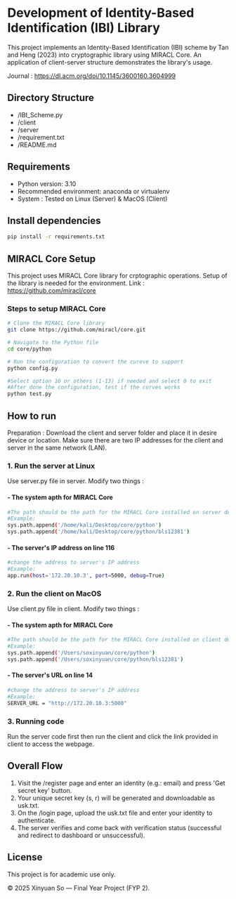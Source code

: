 # Development of Identity-Based Identification (IBI) Library
This project implements an Identity-Based Identification (IBI) scheme by Tan and Heng (2023) into cryptographic library using MIRACL Core. An application of client-server structure demonstrates the library's usage. 

Journal : https://dl.acm.org/doi/10.1145/3600160.3604999 

## Directory Structure
- /IBI_Scheme.py
- /client
- /server
- /requirement.txt     
- /README.md


## Requirements
- Python version: 3.10
- Recommended environment: anaconda or virtualenv
- System : Tested on Linux (Server) & MacOS (Client)

## Install dependencies 
```bash
pip install -r requirements.txt
```

## MIRACL Core Setup 
This project uses MIRACL Core library for crptographic operations. Setup of the library is needed for the environment. Link : https://github.com/miracl/core

### Steps to setup MIRACL Core 
```bash
# Clone the MIRACL Core library
git clone https://github.com/miracl/core.git

# Navigate to the Python file 
cd core/python

# Run the configuration to convert the cureve to support
python config.py

#Select option 10 or others (1-13) if needed and select 0 to exit 
#After done the configuration, test if the curves works 
python test.py
```


## How to run 

Preparation : Download the client and server folder and place it in desire device or location. Make sure there are two IP addresses for the client and server in the same network (LAN). 

### 1. Run the server at Linux 
Use server.py file in server. Modify two things : 

#### - The system apth for MIRACL Core
   ```bash
   #The path should be the path for the MIRACL Core installed on server device
   #Example: 
   sys.path.append('/home/kali/Desktop/core/python')
   sys.path.append('/home/kali/Desktop/core/python/bls12381')
   ```
#### - The server's IP address on line 116
   ```bash
   #change the address to server's IP address
   #Example: 
   app.run(host='172.20.10.3', port=5000, debug=True)
   ```
   
### 2. Run the client on MacOS 
Use client.py file in client. Modify two things : 

#### - The system apth for MIRACL Core
   ```bash
   #The path should be the path for the MIRACL Core installed on client device
   #Example: 
   sys.path.append('/Users/soxinyuan/core/python')
   sys.path.append('/Users/soxinyuan/core/python/bls12381')
   ```

#### - The server's URL on line 14
   ```bash
   #change the address to server's IP address
   #Example: 
   SERVER_URL = "http://172.20.10.3:5000"
   ```

### 3. Running code 
Run the server code first then run the client and click the link provided in client to access the webpage. 


## Overall Flow 

1. Visit the /register page and enter an identity (e.g.: email) and press 'Get secret key' button.
2. Your unique secret key (s, r) will be generated and downloadable as usk.txt.
3. On the /login page, upload the usk.txt file and enter your identity to authenticate.
4. The server verifies and come back with verification status (successful and redirect to dashboard or unsuccessful).


## License

This project is for academic use only.

© 2025 Xinyuan So — Final Year Project (FYP 2).






